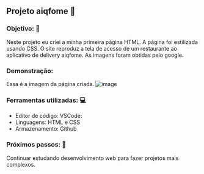 ## Projeto aiqfome :curry:

### Objetivo: :triangular_flag_on_post:
Neste projeto eu criei a minha primeira página HTML. A página foi estilizada usando CSS. 
O site reproduz a tela de acesso de um restaurante ao aplicativo de delivery aiqfome.
As imagens foram obtidas pelo google.

### Demonstração: 
Essa é a imagem da página criada.
![image](https://github.com/anabmaia76/Copia-do-aiqfome/assets/167694733/5cf37265-730e-4272-9a6a-e0480254aff8)


### Ferramentas utilizadas: :computer:
- Editor de código: VSCode:
- Linguagens: HTML e CSS
- Armazenamento: Github


### Próximos passos: :mans_shoe:
Continuar estudando desenvolvimento web para fazer projetos mais complexos.


